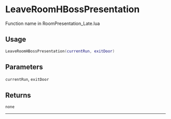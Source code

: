 # LeaveRoomHBossPresentation
Function name in RoomPresentation_Late.lua
## Usage
```lua
LeaveRoomHBossPresentation(currentRun, exitDoor)
```
## Parameters
`currentRun`, `exitDoor`
## Returns
`none`

---